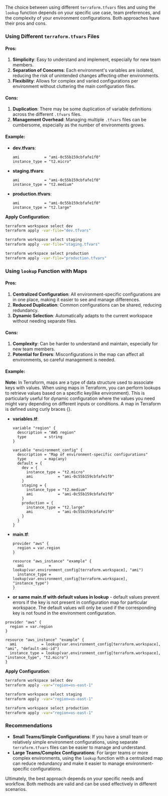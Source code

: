 The choice between using different `terraform.tfvars` files and using the `lookup` function depends on your specific use case, team preferences, and the complexity of your environment configurations. Both approaches have their pros and cons.

### Using Different `terraform.tfvars` Files

#### Pros:
1. **Simplicity**: Easy to understand and implement, especially for new team members.
2. **Separation of Concerns**: Each environment's variables are isolated, reducing the risk of unintended changes affecting other environments.
3. **Flexibility**: Allows for complex and varied configurations per environment without cluttering the main configuration files.

#### Cons:
1. **Duplication**: There may be some duplication of variable definitions across the different `.tfvars` files.
2. **Management Overhead**: Managing multiple `.tfvars` files can be cumbersome, especially as the number of environments grows.

#### Example:

- **dev.tfvars**:
  ```hcl
  ami           = "ami-0c55b159cbfafe1f0"
  instance_type = "t2.micro"
  ```

- **staging.tfvars**:
  ```hcl
  ami           = "ami-0c55b159cbfafe1f0"
  instance_type = "t2.medium"
  ```

- **production.tfvars**:
  ```hcl
  ami           = "ami-0c55b159cbfafe1f0"
  instance_type = "t2.large"
  ```

**Apply Configuration**:
```bash
terraform workspace select dev
terraform apply -var-file="dev.tfvars"

terraform workspace select staging
terraform apply -var-file="staging.tfvars"

terraform workspace select production
terraform apply -var-file="production.tfvars"
```

### Using `lookup` Function with Maps

#### Pros:
1. **Centralized Configuration**: All environment-specific configurations are in one place, making it easier to see and manage differences.
2. **Reduced Duplication**: Common configurations can be shared, reducing redundancy.
3. **Dynamic Selection**: Automatically adapts to the current workspace without needing separate files.

#### Cons:
1. **Complexity**: Can be harder to understand and maintain, especially for new team members.
2. **Potential for Errors**: Misconfigurations in the map can affect all environments, so careful management is needed.

#### Example:
**Note:** In Terraform, maps are a type of data structure used to associate keys with values. When using maps in Terraform, you can perform lookups to retrieve values based on a specific key(like environment). This is particularly useful for dynamic configuration where the values you need might vary depending on different inputs or conditions. A map in Terraform is defined using curly braces {}.

- **variables.tf**:
  ```hcl
  variable "region" {
    description = "AWS region"
    type        = string
  }

  variable "environment_config" {
    description = "Map of environment-specific configurations"
    type        = map(any)
    default = {
      dev = {
        instance_type = "t2.micro"
        ami           = "ami-0c55b159cbfafe1f0"
      }
      staging = {
        instance_type = "t2.medium"
        ami           = "ami-0c55b159cbfafe1f0"
      }
      production = {
        instance_type = "t2.large"
        ami           = "ami-0c55b159cbfafe1f0"
      }
    }
  }
  ```

- **main.tf**:
  ```hcl
  provider "aws" {
    region = var.region
  }

  resource "aws_instance" "example" {
    ami           = lookup(var.environment_config[terraform.workspace], "ami")
    instance_type = lookup(var.environment_config[terraform.workspace], "instance_type")
  }
  ```

- **or same main.tf with default values in lookup** - default values prevent errors if the key is not present in configuration map for particular workspace. The default values will only be used if the corresponding key is not found in the environment configuration.
```hcl
provider "aws" {
  region = var.region
}

resource "aws_instance" "example" {
  ami           = lookup(var.environment_config[terraform.workspace], "ami", "default-ami-id")
  instance_type = lookup(var.environment_config[terraform.workspace], "instance_type", "t2.micro")
}
```

**Apply Configuration**:
```bash
terraform workspace select dev
terraform apply -var="region=us-east-1"

terraform workspace select staging
terraform apply -var="region=us-east-1"

terraform workspace select production
terraform apply -var="region=us-east-1"
```

### Recommendations

- **Small Teams/Simple Configurations**: If you have a small team or relatively simple environment configurations, using separate `terraform.tfvars` files can be easier to manage and understand.
- **Large Teams/Complex Configurations**: For larger teams or more complex environments, using the `lookup` function with a centralized map can reduce redundancy and make it easier to manage environment-specific configurations.

Ultimately, the best approach depends on your specific needs and workflow. Both methods are valid and can be used effectively in different scenarios.
